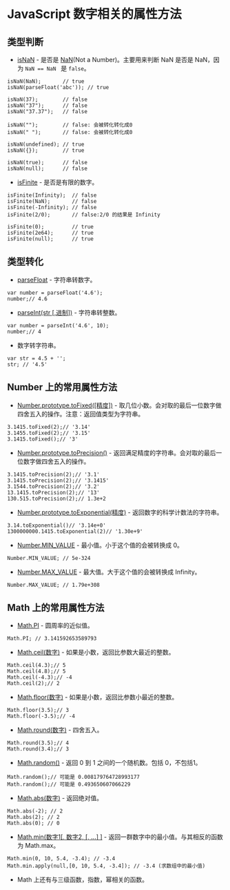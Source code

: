# JavaScript 数字相关的属性方法
## 类型判断
* [isNaN](https://developer.mozilla.org/en-US/docs/Web/JavaScript/Reference/Global_Objects/isNaN) - 是否是 [NaN](https://developer.mozilla.org/en-US/docs/Web/JavaScript/Reference/Global_Objects/NaN)(Not a Number)。主要用来判断 NaN 是否是 NaN，因为 `NaN == NaN ` 是 `false`。

```
isNaN(NaN);       // true
isNaN(parseFloat('abc')); // true

isNaN(37);        // false
isNaN("37");      // false
isNaN("37.37");   // false

isNaN("");        // false: 会被转化转化成0
isNaN(" ");       // false: 会被转化转化成0

isNaN(undefined); // true
isNaN({});        // true

isNaN(true);      // false
isNaN(null);      // false

```
* [isFinite](https://developer.mozilla.org/en-US/docs/Web/JavaScript/Reference/Global_Objects/isNaN) - 是否是有限的数字。

```
isFinite(Infinity);  // false
isFinite(NaN);       // false
isFinite(-Infinity); // false
isFinite(2/0);       // false:2/0 的结果是 Infinity

isFinite(0);         // true
isFinite(2e64);      // true
isFinite(null);      // true
```

## 类型转化
* [parseFloat](https://developer.mozilla.org/en-US/docs/Web/JavaScript/Reference/Global_Objects/parseFloat) - 字符串转数字。

```
var number = parseFloat('4.6');
number;// 4.6
```
* [parseInt(str [,进制])](https://developer.mozilla.org/en-US/docs/Web/JavaScript/Reference/Global_Objects/parseInt) - 字符串转整数。

```
var number = parseInt('4.6', 10);
number;// 4
```
* 数字转字符串。

```
var str = 4.5 + '';
str; // '4.5'
```

## Number 上的常用属性方法
* [Number.prototype.toFixed([精度])](https://developer.mozilla.org/en-US/docs/Web/JavaScript/Reference/Global_Objects/Number/toFixed) - 取几位小数。会对取的最后一位数字做四舍五入的操作。注意：返回值类型为字符串。

```
3.1415.toFixed(2);// '3.14'
3.1455.toFixed(2);// '3.15'
3.1415.toFixed();// '3'
```
* [Number.prototype.toPrecision()](https://developer.mozilla.org/en-US/docs/Web/JavaScript/Reference/Global_Objects/Number/toPrecision) - 返回满足精度的字符串。会对取的最后一位数字做四舍五入的操作。

```
3.1415.toPrecision(2);// '3.1'
3.1415.toPrecision(2);// '3.1415'
3.1544.toPrecision(2);// '3.2'
13.1415.toPrecision(2);// '13'
130.515.toPrecision(2);// 1.3e+2
```
* [Number.prototype.toExponential(精度)](https://developer.mozilla.org/en-US/docs/Web/JavaScript/Reference/Global_Objects/Number/toExponential) - 返回数字的科学计数法的字符串。

```
3.14.toExponential()// '3.14e+0'
1300000000.1415.toExponential(2)// '1.30e+9'
```
* [Number.MIN_VALUE](https://developer.mozilla.org/en-US/docs/Web/JavaScript/Reference/Global_Objects/Number/MIN_VALUE) - 最小值。小于这个值的会被转换成 0。

```
Number.MIN_VALUE; // 5e-324
```
* [Number.MAX_VALUE](https://developer.mozilla.org/en-US/docs/Web/JavaScript/Reference/Global_Objects/Number/MAX_VALUE) - 最大值。大于这个值的会被转换成 Infinity。

```
Number.MAX_VALUE; // 1.79e+308
```


## Math 上的常用属性方法
* [Math.PI](https://developer.mozilla.org/en-US/docs/Web/JavaScript/Reference/Global_Objects/Math/PI) - 圆周率的近似值。

```
Math.PI; // 3.141592653589793
```
* [Math.ceil(数字)](https://developer.mozilla.org/en-US/docs/Web/JavaScript/Reference/Global_Objects/Math/ceil) - 如果是小数，返回比参数大最近的整数。

```
Math.ceil(4.3);// 5
Math.ceil(4.8);// 5
Math.ceil(-4.3);// -4
Math.ceil(2);// 2
```
* [Math.floor(数字)](https://developer.mozilla.org/en-US/docs/Web/JavaScript/Reference/Global_Objects/Math/floor) - 如果是小数，返回比参数小最近的整数。

```
Math.floor(3.5);// 3
Math.floor(-3.5);// -4
```
* [Math.round(数字)](https://developer.mozilla.org/en-US/docs/Web/JavaScript/Reference/Global_Objects/Math/round) - 四舍五入。

```
Math.round(3.5);// 4
Math.round(3.4);// 3

```
* [Math.random()](https://developer.mozilla.org/en-US/docs/Web/JavaScript/Reference/Global_Objects/Math/random) - 返回 0 到 1 之间的一个随机数。包括 0，不包括1。

```
Math.random();// 可能是 0.008179764728993177
Math.random();// 可能是 0.493650607066229

```
* [Math.abs(数字)](https://developer.mozilla.org/en-US/docs/Web/JavaScript/Reference/Global_Objects/Math/abs) - 返回绝对值。

```
Math.abs(-2); // 2
Math.abs(2); // 2
Math.abs(0); // 0
```
* [Math.min(数字1[, 数字2, [, ...] ]](https://developer.mozilla.org/en-US/docs/Web/JavaScript/Reference/Global_Objects/Math/min) - 返回一群数字中的最小值。与其相反的函数为 Math.max。

```
Math.min(0, 10, 5.4, -3.4); // -3.4
Math.min.apply(null,[0, 10, 5.4, -3.4]); // -3.4 (求数组中的最小值)
```
* Math 上还有与三级函数，指数，幂相关的函数。

